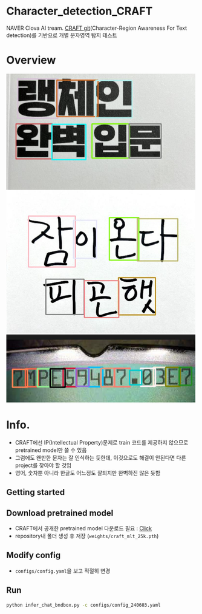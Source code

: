 # Character_detection_CRAFT
NAVER Clova AI tream. [CRAFT git](https://github.com/clovaai/CRAFT-pytorch?tab=readme-ov-file)(Character-Region Awareness For Text detection)를 기반으로 개별 문자영역 탐지 테스트

# Overview
<img width="500" alt="teaser" src="./figures/a1_preview.jpg">
<img width="500" alt="teaser" src="./figures/hangul_memo_preview.jpg">
<img width="500" alt="teaser" src="./figures/bar2_preview.jpg">

# Info.
* CRAFT에선 IP(Intellectual Property)문제로 train 코드를 제공하지 않으므로 pretrained model만 쓸 수 있음
* 그럼에도 왠만한 문자는 잘 인식하는 듯한데, 이것으로도 해결이 안된다면 다른 project를 찾아야 할 것임
* 영어, 숫자뿐 아니라 한글도 어느정도 잘되지만 완벽하진 않은 듯함

## Getting started
## Download pretrained model 
* CRAFT에서 공개한 pretrained model 다운로드 필요 : [Click](https://drive.google.com/open?id=1Jk4eGD7crsqCCg9C9VjCLkMN3ze8kutZ)
* repository내 폴더 생성 후 저장 (`weights/craft_mlt_25k.pth`)

## Modify config
* `configs/config.yaml`을 보고 적절히 변경

## Run
```bash
python infer_chat_bndbox.py -c configs/config_240603.yaml
```
